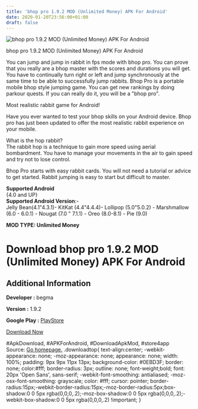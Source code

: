 ```yaml
---
title: 'bhop pro 1.9.2 MOD (Unlimited Money) APK For Android'
date: 2020-01-20T23:56:00+01:00
draft: false
---
```


![bhop pro 1.9.2 MOD (Unlimited Money) APK For Android](https://i2.wp.com/apkhome.net/wp-content/uploads/2020/01/bhop-pro-1.9.2-MOD-Unlimited-Money.png "bhop pro 1.9.2 MOD (Unlimited Money) APK For Android")

  

bhop pro 1.9.2 MOD (Unlimited Money) APK For Android

You can jump and jump in rabbit in fps mode with bhop pro. You can prove that you really are a bhop master with the scores and durations you will get. You have to continually turn right or left and jump synchronously at the same time to be able to successfully jump rabbits. Bhop Pro is a portable mobile bhop style jumping game. You can get new rankings by doing parkour quests. If you can really do it, you will be a "bhop pro".

Most realistic rabbit game for Android!

Have you ever wanted to test your bhop skills on your Android device. Bhop pro has just been updated to offer the most realistic rabbit experience on your mobile.

What is the hop rabbit?  
The rabbit hop is a technique to gain more speed using aerial bombardment. You have to manage your movements in the air to gain speed and try not to lose control.

Bhop Pro starts with easy rabbit cards. You will not need a tutorial or advice to get started. Rabbit jumping is easy to start but difficult to master.

**Supported Android**  
{4.0 and UP}  
**Supported Android Version**:-  
Jelly Bean(4.1"4.3.1)- KitKat (4.4"4.4.4)- Lollipop (5.0"5.0.2) - Marshmallow (6.0 - 6.0.1) - Nougat (7.0 " 7.1.1) - Oreo (8.0-8.1) - Pie (9.0)

**MOD TYPE: Unlimited Money**

Download bhop pro 1.9.2 MOD (Unlimited Money) APK For Android
=============================================================

Additional Information
----------------------

**Developer :** begma

**Version :** 1.9.2

**Google Play :** [PlayStore](https://play.google.com/store/apps/details?id=com.begma.bhoppro)

  

[Download Now](https://store4app.co/post/bhop-pro-1-9-2-mod-unlimited-money-apk-for-android_1579548257)

  
#ApkDownload, #APKForAndroid, #DownloadApkMod, #store4app  
Source: [Go homepage.](https://store4app.co/post/bhop-pro-1-9-2-mod-unlimited-money-apk-for-android_1579548257) .downloadtop{ text-align:center; -webkit-appearance: none; -moz-appearance: none; appearance: none; width: 100%; padding: 9px 9px 11px 13px; background-color: #0EBD3F; border: none; color:#fff; border-radius: 3px; outline: none; font-weight;bold; font: 20px 'Open Sans', sans-serif; -webkit-font-smoothing: antialiased; -moz-osx-font-smoothing: grayscale; color: #fff; cursor: pointer; border-radius:15px;-webkit-border-radius:15px;-moz-border-radius:5px;box-shadow:0 0 5px rgba(0,0,0,.2);-moz-box-shadow:0 0 5px rgba(0,0,0,.2);-webkit-box-shadow:0 0 5px rgba(0,0,0,.2) !important; }